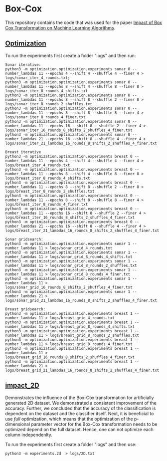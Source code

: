 # Box-Cox

This repository contains the code that was used for the paper 
[Impact of Box Cox Transformation on Machine Learning Algorithms](Impact_of_Box_Cox_Transformation_on_Machine_Learning_Algorithms_iterative.pdf).

## [Optimization](optimization)

To run the experiments first create a folder "logs" and then run:
    
    Sonar iterative:
    python3 -m optimization.optimization.experiments sonar 0 --number_lambdas 11 --epochs 4 --shift 4 --shuffle 4 --finer 4 > logs/sonar_iter_4_rounds.txt; 
    python3 -m optimization.optimization.experiments sonar 0 --number_lambdas 11 --epochs 8 --shift 4 --shuffle 8 --finer 8 > logs/sonar_iter_8_rounds_4_shifts.txt
    python3 -m optimization.optimization.experiments sonar 0 --number_lambdas 11 --epochs 8 --shift 8 --shuffle 2 --finer 8 > logs/sonar_iter_8_rounds_2_shuffles.txt
    python3 -m optimization.optimization.experiments sonar 0 --number_lambdas 11 --epochs 8 --shift 8 --shuffle 8 --finer 4 > logs/sonar_iter_8_rounds_4_finer.txt
    python3 -m optimization.optimization.experiments sonar 0 --number_lambdas 11 --epochs 16 --shift 8 --shuffle 2 --finer 4 > logs/sonar_iter_16_rounds_8_shifts_2_shuffles_4_finer.txt
    python3 -m optimization.optimization.experiments sonar 0 --number_lambdas 21 --epochs 16 --shift 8 --shuffle 4 --finer 4 > logs/sonar_iter_21_lambdas_16_rounds_8_shifts_2_shuffles_4_finer.txt

    Breast iterative
    python3 -m optimization.optimization.experiments breast 0 --number_lambdas 11 --epochs 4 --shift 4 --shuffle 4 --finer 4 > logs/breast_iter_4_rounds.txt
    python3 -m optimization.optimization.experiments breast 0 --number_lambdas 11 --epochs 8 --shift 4 --shuffle 8 --finer 8 > logs/breast_iter_8_rounds_4_shifts.txt
    python3 -m optimization.optimization.experiments breast 0 --number_lambdas 11 --epochs 8 --shift 8 --shuffle 2 --finer 8 > logs/breast_iter_8_rounds_2_shuffles.txt
    python3 -m optimization.optimization.experiments breast 0 --number_lambdas 11 --epochs 8 --shift 8 --shuffle 8 --finer 4 > logs/breast_iter_8_rounds_4_finer.txt
    python3 -m optimization.optimization.experiments breast 0 --number_lambdas 11 --epochs 16 --shift 8 --shuffle 2 --finer 4 > logs/breast_iter_16_rounds_8_shifts_2_shuffles_4_finer.txt
    python3 -m optimization.optimization.experiments breast 0 --number_lambdas 21 --epochs 16 --shift 8 --shuffle 4 --finer 4 > logs/breast_iter_21_lambdas_16_rounds_8_shifts_2_shuffles_4_finer.txt

    Sonar gridsearch:
    python3 -m optimization.optimization.experiments sonar 1 --number_lambdas 11 > logs/sonar_grid_4_rounds.txt
    python3 -m optimization.optimization.experiments sonar 1 --number_lambdas 11 > logs/sonar_grid_8_rounds_4_shifts.txt
    python3 -m optimization.optimization.experiments sonar 1 --number_lambdas 11 > logs/sonar_grid_8_rounds_2_shuffles.txt
    python3 -m optimization.optimization.experiments sonar 1 --number_lambdas 11 > logs/sonar_grid_8_rounds_4_finer.txt
    python3 -m optimization.optimization.experiments sonar 1 --number_lambdas 11 > logs/sonar_grid_16_rounds_8_shifts_2_shuffles_4_finer.txt
    python3 -m optimization.optimization.experiments sonar 1 --number_lambdas 21 > logs/sonar_grid_21_lambdas_16_rounds_8_shifts_2_shuffles_4_finer.txt

    Breast gridsearch:
    python3 -m optimization.optimization.experiments breast 1 --number_lambdas 11 > logs/breast_grid_4_rounds.txt
    python3 -m optimization.optimization.experiments breast 1 --number_lambdas 11 > logs/breast_grid_8_rounds_4_shifts.txt
    python3 -m optimization.optimization.experiments breast 1 --number_lambdas 11 > logs/breast_grid_8_rounds_2_shuffles.txt
    python3 -m optimization.optimization.experiments breast 1 --number_lambdas 11 > logs/breast_grid_8_rounds_4_finer.txt
    python3 -m optimization.optimization.experiments breast 1 --number_lambdas 11 > logs/breast_grid_16_rounds_8_shifts_2_shuffles_4_finer.txt
    python3 -m optimization.optimization.experiments breast 1 --number_lambdas 21 > logs/breast_grid_21_lambdas_16_rounds_8_shifts_2_shuffles_4_finer.txt     

## [impact_2D](boxcox/impact_2D)

Demonstrates the influence of the Box-Cox transformation for artificially generated 
2D dataset. We demonstrated a consistent improvement of the accuracy. Further, we concluded that the accuracy of the classification is dependent on the 
dataset and the classifier itself. Next, it is beneficial to use *full* optimization,
which means that the optimization of the p-dimensional parameter vector for the Box-Cox transformation 
needs to be optimized depend on the full dataset. Hence, one can not optimize each column independenlty.

To run the experiments first create a folder "logs" and then use:

    python3 -m experiments.2d  > logs/2D.txt
